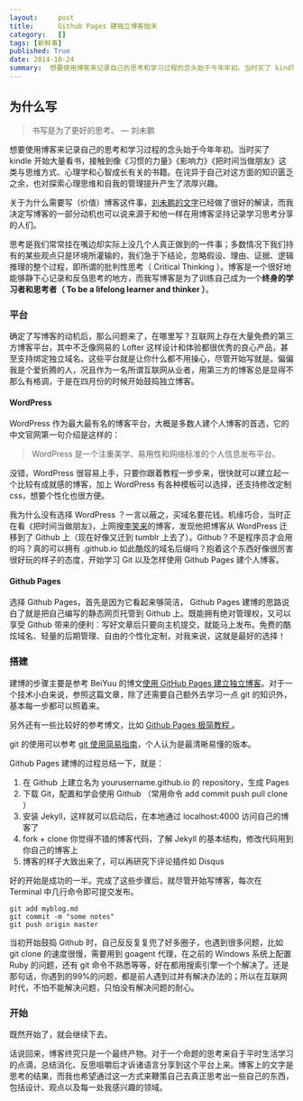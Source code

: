 ```yaml
---
layout:     post
title:      Github Pages 建独立博客始末
category:   []
tags: [新鲜事]
published: True
date: 2014-10-24
summary:  想要使用博客来记录自己的思考和学习过程的念头始于今年年初。当时买了 kindle 开始大量看书，接触到像《习惯的力量》《影响力》《把时间当做朋友》这类与思维方式、心理学和心智成长有关的书籍。在诧异于自己对这方面的知识匮乏之余，也对探索心理思维和自我的管理提升产生了浓厚兴趣...
--- 
```

  

## 为什么写

>书写是为了更好的思考。
> — 刘未鹏

想要使用博客来记录自己的思考和学习过程的念头始于今年年初。当时买了 kindle 开始大量看书，接触到像《习惯的力量》《影响力》《把时间当做朋友》这类与思维方式、心理学和心智成长有关的书籍。在诧异于自己对这方面的知识匮乏之余，也对探索心理思维和自我的管理提升产生了浓厚兴趣。  
  
关于为什么需要写（价值）博客这件事，[刘未鹏的文字](http://mindhacks.cn/2009/02/15/why-you-should-start-blogging-now/)已经做了很好的解读，而我决定写博客的一部分动机也可以说来源于和他一样在用博客坚持记录学习思考分享的人们。   

思考是我们常常挂在嘴边却实际上没几个人真正做到的一件事；多数情况下我们持有的某些观点只是环境所灌输的，我们急于下结论，忽略假设、理由、证据、逻辑推理的整个过程，即所谓的批判性思考（ Critical Thinking ）。博客是一个很好地能够静下心记录和反刍思考的地方，而我写博客是为了训练自己成为一个**终身的学习者和思考者（ To be a lifelong learner and thinker ）**。   
 
### 平台
确定了写博客的动机后，那么问题来了，在哪里写？互联网上存在大量免费的第三方博客平台，其中不乏像网易的 Lofter 这样设计和体验都很优秀的良心产品，甚至支持绑定独立域名。这些平台就是让你什么都不用操心，尽管开始写就是。偏偏我是个爱折腾的人，况且作为一名所谓互联网从业者，用第三方的博客总是显得不那么有格调，于是在四月份的时候开始鼓捣独立博客。
  
#### WordPress
WordPress 作为最大最有名的博客平台，大概是多数人建个人博客的首选，它的中文官网第一句介绍是这样的：  

> WordPress 是一个注重美学、易用性和网络标准的个人信息发布平台。

没错，WordPress 很容易上手，只要你跟着教程一步步来，很快就可以建立起一个比较有成就感的博客，加上 WordPress 有各种模板可以选择，还支持修改定制 css，想要个性化也很方便。  
 
我为什么没有选择 WordPress ？一言以蔽之，买域名要花钱。机缘巧合，当时正在看《把时间当做朋友》，上网搜[李笑来](http://xiaolai.github.io)的博客，发现他把博客从 WordPress 迁移到了 Github 上（现在好像又迁到 tumblr 上去了）。Github？不是程序员才会用的吗？真的可以拥有 .github.io 如此酷炫的域名后缀吗？抱着这个东西好像很厉害很好玩的样子的态度，开始学习 Git 以及怎样使用 Github Pages 建个人博客。  
  
#### Github Pages
选择 Github Pages，首先是因为它看起来够简洁， Github Pages 建博的思路说白了就是把自己编写的静态网页托管到 Github 上。既能拥有绝对管理权，又可以享受 Github 带来的便利：写好文章后只要向主机提交，就能马上发布。免费的酷炫域名、轻量的后期管理、自由的个性化定制，对我来说，这就是最好的选择！
  
### 搭建
建博的步骤主要是参考 BeiYuu 的博文[使用 GitHub Pages 建立独立博客](http://beiyuu.com/github-pages/)。对于一个技术小白来说，参照这篇文章，除了还需要自己额外去学习一点 git 的知识外，基本每一步都可以照着来。

另外还有一些比较好的参考博文，比如 [Github Pages 极简教程 ](http://www.360doc.com/content/12/0421/09/1016783_205350218.shtml)。    

git 的使用可以参考 [git 使用简易指南](http://www.bootcss.com/p/git-guide/)，个人认为是最清晰易懂的版本。  

Github Pages 建博的过程总结一下，就是：  

1. 在 Github 上建立名为 yourusername.github.io 的 repository，生成 Pages  
2. 下载 Git，配置和学会使用 Github （常用命令 add commit push pull clone ）   
3. 安装 Jekyll，这样就可以启动后，在本地通过 localhost:4000 访问自己的博客了  
4. fork + clone 你觉得不错的博客代码，了解 Jekyll 的基本结构，修改代码用到你自己的博客上  
5. 博客的样子大致出来了，可以再研究下评论插件如 Disqus  
   
好的开始是成功的一半。完成了这些步骤后，就尽管开始写博客，每次在 Terminal 中几行命令即可提交发布。  
  
	git add myblog.md  
	git commit -m "some notes"  
	git push origin master
	
当初开始鼓捣 Github 时，自己反反复复兜了好多圈子，也遇到很多问题，比如 git clone 的速度很慢，需要用到 goagent 代理，在之前的 Windows 系统上配置 Ruby 的问题，还有 git 命令不熟悉等等，好在都用搜索引擎一个个解决了。还是那句话，你遇到的99%的问题，都是前人遇到过并有解决办法的；所以在互联网时代，不怕不能解决问题，只怕没有解决问题的耐心。  
  
### 开始
既然开始了，就会继续下去。  
  
话说回来，博客终究只是一个最终产物。对于一个命题的思考来自于平时生活学习的点滴，总结消化、反思咀嚼后才诉诸语言分享到这个平台上来。博客上的文字是思考的结果，而我也希望通过这一方式来鞭策自己去真正思考出一些自己的东西，包括设计、观点以及每一处我感兴趣的领域。   









